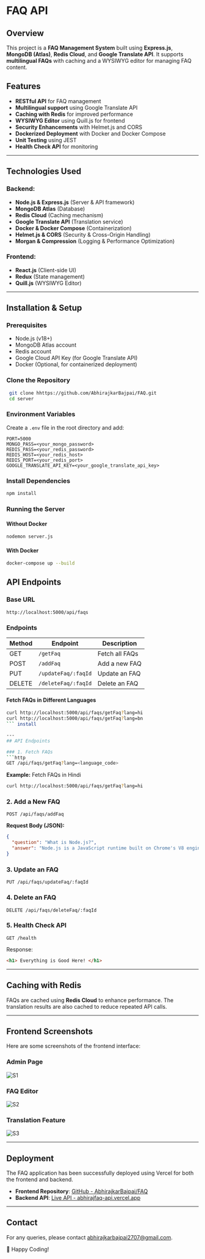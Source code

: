 # FAQ API

## Overview
This project is a **FAQ Management System** built using **Express.js**, **MongoDB (Atlas)**, **Redis Cloud**, and **Google Translate API**. It supports **multilingual FAQs** with caching and a WYSIWYG editor for managing FAQ content.

## Features
- **RESTful API** for FAQ management
- **Multilingual support** using Google Translate API
- **Caching with Redis** for improved performance
- **WYSIWYG Editor** using Quill.js for frontend
- **Security Enhancements** with Helmet.js and CORS
- **Dockerized Deployment** with Docker and Docker Compose
- **Unit Testing** using JEST
- **Health Check API** for monitoring

---
## Technologies Used
### Backend:
- **Node.js & Express.js** (Server & API framework)
- **MongoDB Atlas** (Database)
- **Redis Cloud** (Caching mechanism)
- **Google Translate API** (Translation service)
- **Docker & Docker Compose** (Containerization)
- **Helmet.js & CORS** (Security & Cross-Origin Handling)
- **Morgan & Compression** (Logging & Performance Optimization)

### Frontend:
- **React.js** (Client-side UI)
- **Redux** (State management)
- **Quill.js** (WYSIWYG Editor)

---
## Installation & Setup

### Prerequisites
- Node.js (v18+)
- MongoDB Atlas account
- Redis account
- Google Cloud API Key (for Google Translate API)
- Docker (Optional, for containerized deployment)

### Clone the Repository
```sh
 git clone hhttps://github.com/AbhirajkarBajpai/FAQ.git
 cd server
```

### Environment Variables
Create a `.env` file in the root directory and add:
```
PORT=5000
MONGO_PASS=<your_mongo_password>
REDIS_PASS=<your_redis_password>
REDIS_HOST=<your_redis_host>
REDIS_PORT=<your_redis_port>
GOOGLE_TRANSLATE_API_KEY=<your_google_translate_api_key>
```


### Install Dependencies
```sh
npm install
```

### Running the Server
#### Without Docker
```sh
nodemon server.js
```

#### With Docker
```sh
docker-compose up --build
```

## API Endpoints
### Base URL
```
http://localhost:5000/api/faqs
```

### Endpoints
| Method | Endpoint            | Description        |
|--------|--------------------|------------------|
| GET    | `/getFaq`           | Fetch all FAQs   |
| POST   | `/addFaq`           | Add a new FAQ    |
| PUT    | `/updateFaq/:faqId` | Update an FAQ    |
| DELETE | `/deleteFaq/:faqId` | Delete an FAQ    |

#### Fetch FAQs in Different Languages
```sh
curl http://localhost:5000/api/faqs/getFaq?lang=hi
curl http://localhost:5000/api/faqs/getFaq?lang=bn
``` install

---
## API Endpoints

### 1. Fetch FAQs
```http
GET /api/faqs/getFaq?lang=<language_code>
```
**Example:** Fetch FAQs in Hindi
```sh
curl http://localhost:5000/api/faqs/getFaq?lang=hi
```

### 2. Add a New FAQ
```http
POST /api/faqs/addFaq
```
**Request Body (JSON):**
```json
{
  "question": "What is Node.js?",
  "answer": "Node.js is a JavaScript runtime built on Chrome's V8 engine."
}
```

### 3. Update an FAQ
```http
PUT /api/faqs/updateFaq/:faqId
```

### 4. Delete an FAQ
```http
DELETE /api/faqs/deleteFaq/:faqId
```

### 5. Health Check API
```http
GET /health
```
Response:
```html
<h1> Everything is Good Here! </h1>
```

---
## Caching with Redis
FAQs are cached using **Redis Cloud** to enhance performance. The translation results are also cached to reduce repeated API calls.

---


## Frontend Screenshots

Here are some screenshots of the frontend interface:

### Admin Page
![S1](assets/s1.png)

### FAQ Editor
![S2](assets/s2.png)

### Translation Feature
![S3](assets/s3.png)

---

## Deployment

The FAQ application has been successfully deployed using Vercel for both the frontend and backend.

- **Frontend Repository**: [GitHub - AbhirajkarBajpai/FAQ](https://github.com/AbhirajkarBajpai/FAQ.git)  
- **Backend API**: [Live API - abhirajfaq-api.vercel.app](https://abhirajfaq-api.vercel.app/)  

---
## Contact
For any queries, please contact abhirajkarbajpai2707@gmail.com.

🚀 Happy Coding!
